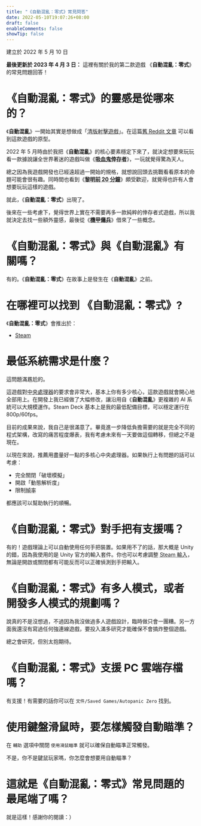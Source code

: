 ```yaml
---
title: "《自動混亂：零式》常見問答"
date: 2022-05-10T19:07:26+08:00
draft: false
enableComments: false
showTip: false
---
```


建立於 2022 年 5 月 10 日

**最後更新於 2023 年 4 月 3 日：** 這裡有關於我的第二款遊戲  《**自動混亂：零式**》的常見問題回答！

# 《**自動混亂：零式**》的靈感是從哪來的？

 《**自動混亂**》一開始其實是想做成「<abbr title="shoot ‘em up">清版射擊遊戲</abbr>」。在這篇[舊 Reddit 文章](https://www.reddit.com/r/Unity3D/comments/fwgt8o/day_7_in_my_twin_stick_shooter_attempt/) 可以看到這款遊戲的原型。

2022 年 5 月時由於我把《**自動混亂**》的核心要素穩定下來了，就決定想要來玩玩看一款據說讓全世界著迷的遊戲叫做《**<abbr title="Vampire Survivor">吸血鬼倖存者</abbr>**》，一玩就覺得驚為天人。

總之因為我遊戲開發也已經遠超過一開始的規格，就想說回頭去挑戰看看原本的命題可能會很有趣。同時間也看到《**<abbr title="20 Minutes Till Dawn">黎明前 20 分鐘</abbr>**》頗受歡迎，就覺得也許有人會想要玩玩這樣的遊戲。

就此，《**自動混亂：零式**》出現了。

後來在一些考慮下，覺得世界上實在不需要再多一款純粹的倖存者式遊戲，所以我就決定去找一些額外靈感，最後從《**<abbr title="Armored Core">機甲傭兵</abbr>**》借來了一些概念。

# 《**自動混亂：零式**》與《**自動混亂**》有關嗎？

有的。《**自動混亂：零式**》在故事上是發生在《**自動混亂**》之前。

# 在哪裡可以找到 《**自動混亂：零式**》?

 《**自動混亂：零式**》會推出於：

- [Steam](https://store.steampowered.com/app/1423670/)

<!-- # 現在《**自動混亂：零式**》已經上市了，下一步是什麼？

還在慢慢打磨《**自動混亂**》，應該很快就會推出啦。 -->

<!-- # 《**自動混亂：零式**》會有額外內容更新嗎？

說真的沒有啥經濟困難的話應該會繼續弄吧！《**自動混亂：零式**》是個不錯的小專案，裡面許多設計調整也直接回饋給了《**自動混亂**》。但短期來說應該還不會，畢竟我得先趕快完成《**自動混亂**》。

如果願意支持的話不妨考慮買一下<abbr title="DLC">數位下載內容</abbr>，不過也還請記得不用勉強，在假設之後沒有新內容推出也能接受的話再考慮購買就好。

目前的計畫是我沒辦法繼續更新的時候就會轉為開源專案。 -->

# 最低系統需求是什麼？

這問題滿尷尬的。

這遊戲對<abbr title="CPU">中央處理器</abbr>的要求會非常大，基本上你有多少核心，這款遊戲就會開心地全部用上。在開發上我已經做了大幅修改，讓沿用自《**自動混亂**》更複雜的 AI 系統可以大規模運作。Steam Deck 基本上是我的最低配備目標，可以穩定運行在 800p/60fps。

目前的成果來說，我自己是很滿意了。畢竟進一步降低負擔需要的就是完全不同的程式架構，改寫的痛苦程度爆表，我有考慮未來有一天要做這個轉移，但總之不是現在。

以現在來說，推薦用盡量好一點的多核心中央處理器。如果執行上有問題的話可以考慮：

- 完全關閉「破壞模擬」
- 開啟「動態解析度」
- 限制<abbr title="frame rate/frame per second/FPS">幀率</abbr>

都應該可以幫助執行的順暢。

# 《**自動混亂：零式**》對手把有支援嗎？

有的！遊戲理論上可以自動使用任何手把裝置。如果用不了的話，那大概是 Unity 的錯，因為我使用的是 Unity 官方的輸入套件。你也可以考慮調整 <abbr title="Steam Input">Steam 輸入</abbr>，無論是開啟或關閉都有可能反而可以正確偵測到手把輸入。

# 《**自動混亂：零式**》有多人模式，或者開發多人模式的規劃嗎？

說真的不是沒想過，不過因為我沒做過多人遊戲設計，臨時做只會一團糟。另一方面我還沒有寫過任何強連線遊戲，要投入滿多研究才能確保不會搞炸整個遊戲。

總之會研究，但別太抱期待。

# 《**自動混亂：零式**》支援 PC 雲端存檔嗎？

有支援！有需要的話你可以在 `文件/Saved Games/Autopanic Zero` 找到。

<!-- # 如果有遭遇到技術問題的話，我該怎麼做？

需要技術支援時，請見[《自動混亂：零式》技術支援]({{< ref "/tech-fixes/autopanic-zero" >}})，如果還是沒能排除的話可以前往 [《自動混亂：零式》Steam 技術支援討論區](https://steamcommunity.com/app/1423670/discussions/1/)，又或者是前往官方 Discord `#自動混亂零式－技術支援` 頻道尋求協助。 -->

# 使用鍵盤滑鼠時，要怎樣觸發自動瞄準？

在 `輔助` 選項中關閉 `使用滑鼠瞄準` 就可以確保自動瞄準正常觸發。

不是，你不是鍵鼠玩家嗎，你怎麼會想要用自動瞄準？

# 這就是《**自動混亂：零式**》常見問題的最尾端了嗎？

就是這樣！感謝你的閱讀：）